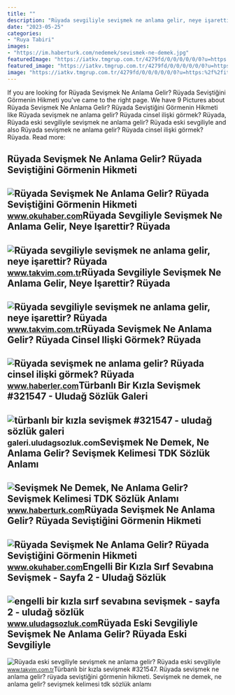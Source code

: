 ```yaml
---
title: ""
description: "Rüyada sevgiliyle sevişmek ne anlama gelir, neye işarettir? rüyada"
date: "2023-05-25"
categories:
- "Ruya Tabiri"
images:
- "https://im.haberturk.com/nedemek/sevismek-ne-demek.jpg"
featuredImage: "https://iatkv.tmgrup.com.tr/4279fd/0/0/0/0/0/0?u=https:%2f%2fitkv.tmgrup.com.tr%2falbum%2f2022%2f01%2f21%2fruyada-eski-sevgiliyle-sevismek-ne-anlama-gelir-ruyada-eski-sevgiliyle-opusmek-ve-sarilmak-neye-isarettir-1642765280108.jpg&amp;mw=1100&amp;l=1"
featured_image: "https://iatkv.tmgrup.com.tr/4279fd/0/0/0/0/0/0?u=https:%2f%2fitkv.tmgrup.com.tr%2falbum%2f2022%2f01%2f21%2fruyada-eski-sevgiliyle-sevismek-ne-anlama-gelir-ruyada-eski-sevgiliyle-opusmek-ve-sarilmak-neye-isarettir-1642765280108.jpg&amp;mw=1100&amp;l=1"
image: "https://iatkv.tmgrup.com.tr/4279fd/0/0/0/0/0/0?u=https:%2f%2fitkv.tmgrup.com.tr%2falbum%2f2022%2f01%2f21%2fruyada-eski-sevgiliyle-sevismek-ne-anlama-gelir-ruyada-eski-sevgiliyle-opusmek-ve-sarilmak-neye-isarettir-1642765280108.jpg&amp;mw=1100&amp;l=1"
---
```


If you are looking for Rüyada Sevişmek Ne Anlama Gelir? Rüyada Seviştiğini Görmenin Hikmeti you've came to the right page. We have 9 Pictures about Rüyada Sevişmek Ne Anlama Gelir? Rüyada Seviştiğini Görmenin Hikmeti like Rüyada sevişmek ne anlama gelir? Rüyada cinsel ilişki görmek? Rüyada, Rüyada eski sevgiliyle sevişmek ne anlama gelir? Rüyada eski sevgiliyle and also Rüyada sevişmek ne anlama gelir? Rüyada cinsel ilişki görmek? Rüyada. Read more:

Rüyada Sevişmek Ne Anlama Gelir? Rüyada Seviştiğini Görmenin Hikmeti
--------------------------------------------------------------------

 ![Rüyada Sevişmek Ne Anlama Gelir? Rüyada Seviştiğini Görmenin Hikmeti](https://www.okuhaber.com/wp-content/uploads/2022/03/1647791365_62_Ruyada-Sevismek-Ne-Anlama-Gelir-Ruyada-Sevistigini-Gormenin-Hikmeti-Nedir.jpg) <small>www.okuhaber.com</small>Rüyada Sevgiliyle Sevişmek Ne Anlama Gelir, Neye Işarettir? Rüyada
------------------------------------------------------------------

 ![Rüyada sevgiliyle sevişmek ne anlama gelir, neye işarettir? Rüyada](https://iatkv.tmgrup.com.tr/946ee8/616/321/0/0/1200/625?u=https:%2f%2fitkv.tmgrup.com.tr%2f2022%2f04%2f25%2fruyada-sevgiliyle-sevismek-ne-anlama-gelir-neye-isarettir-ruyada-sevgiliyle-opusmenin-anlami-yorumu-1650902983881.jpg) <small>www.takvim.com.tr</small>Rüyada Sevgiliyle Sevişmek Ne Anlama Gelir, Neye Işarettir? Rüyada
------------------------------------------------------------------

 ![Rüyada sevgiliyle sevişmek ne anlama gelir, neye işarettir? Rüyada](https://iatkv.tmgrup.com.tr/775fac/0/0/0/0/0/0?u=https:%2f%2fitkv.tmgrup.com.tr%2f2022%2f04%2f25%2fruyada-sevgiliyle-sevismek-ne-anlama-gelir-neye-isarettir-ruyada-sevgiliyle-opusmenin-anlami-yorumu-1650902995258.jpeg&mw=616) <small>www.takvim.com.tr</small>Rüyada Sevişmek Ne Anlama Gelir? Rüyada Cinsel Ilişki Görmek? Rüyada
--------------------------------------------------------------------

 ![Rüyada sevişmek ne anlama gelir? Rüyada cinsel ilişki görmek? Rüyada](https://i.hbrcdn.com/haber/2020/10/20/ruyada-sevismek-ne-anlama-gelir-ruyada-cinsel-13680363_3616_m.jpg) <small>www.haberler.com</small>Türbanlı Bir Kızla Sevişmek #321547 - Uludağ Sözlük Galeri
----------------------------------------------------------

 ![türbanlı bir kızla sevişmek #321547 - uludağ sözlük galeri](https://galeri7.uludagsozluk.com/215/turbanli-bir-kizla-sevismek_321547.jpg) <small>galeri.uludagsozluk.com</small>Sevişmek Ne Demek, Ne Anlama Gelir? Sevişmek Kelimesi TDK Sözlük Anlamı
-----------------------------------------------------------------------

 ![Sevişmek Ne Demek, Ne Anlama Gelir? Sevişmek Kelimesi TDK Sözlük Anlamı](https://im.haberturk.com/nedemek/sevismek-ne-demek.jpg) <small>www.haberturk.com</small>Rüyada Sevişmek Ne Anlama Gelir? Rüyada Seviştiğini Görmenin Hikmeti
--------------------------------------------------------------------

 ![Rüyada Sevişmek Ne Anlama Gelir? Rüyada Seviştiğini Görmenin Hikmeti](https://www.okuhaber.com/wp-content/uploads/2022/03/ruyada-sevismek5-1607342010.jpg) <small>www.okuhaber.com</small>Engelli Bir Kızla Sırf Sevabına Sevişmek - Sayfa 2 - Uludağ Sözlük
------------------------------------------------------------------

 ![engelli bir kızla sırf sevabına sevişmek - sayfa 2 - uludağ sözlük](https://galeri13.uludagsozluk.com/613/engelli-bir-kizla-sirf-sevabina-sevismek_1166606.png) <small>www.uludagsozluk.com</small>Rüyada Eski Sevgiliyle Sevişmek Ne Anlama Gelir? Rüyada Eski Sevgiliyle
-----------------------------------------------------------------------

 ![Rüyada eski sevgiliyle sevişmek ne anlama gelir? Rüyada eski sevgiliyle](https://iatkv.tmgrup.com.tr/4279fd/0/0/0/0/0/0?u=https:%2f%2fitkv.tmgrup.com.tr%2falbum%2f2022%2f01%2f21%2fruyada-eski-sevgiliyle-sevismek-ne-anlama-gelir-ruyada-eski-sevgiliyle-opusmek-ve-sarilmak-neye-isarettir-1642765280108.jpg&mw=1100&l=1) <small>www.takvim.com.tr</small>Türbanlı bir kızla sevişmek #321547. Rüyada sevişmek ne anlama gelir? rüyada seviştiğini görmenin hikmeti. Sevişmek ne demek, ne anlama gelir? sevişmek kelimesi tdk sözlük anlamı
